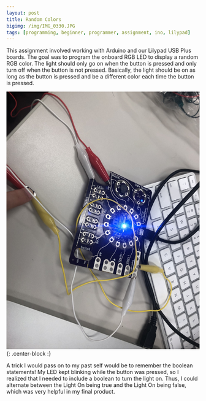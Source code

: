 ```yaml
---
layout: post
title: Random Colors
bigimg: /img/IMG_0330.JPG
tags: [programming, beginner, programmer, assignment, ino, lilypad]
---
```


This assignment involved working with Arduino and our Lilypad USB Plus boards.
The goal was to program the onboard RGB LED to display a random RGB color.
The light should only go on when the button is pressed and only turn off when the button is not pressed.
Basically, the light should be on as long as the button is pressed and be a different color each time the button is pressed.

![One of the random colors](/img/IMG_0330.JPG){: .center-block :}

A trick I would pass on to my past self would be to remember the boolean statements!
My LED kept blinking while the button was pressed, so I realized that I needed to include a boolean to turn the light on.
Thus, I could alternate between the Light On being true and the Light On being false, which was very helpful in my final product.
